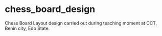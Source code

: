 # chess_board_design
Chess Board Layout design carried out during teaching moment at CCT, Benin city, Edo State.
